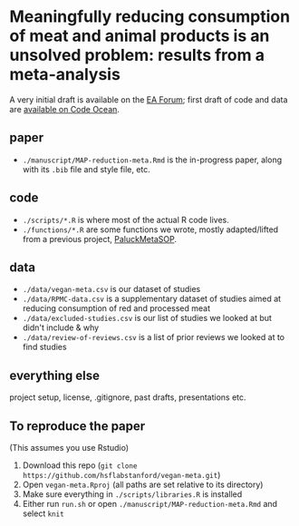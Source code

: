 # Meaningfully reducing consumption of meat and animal products is an unsolved problem: results from a meta-analysis

A very initial draft is available on the [EA Forum](https://forum.effectivealtruism.org/posts/k9qqGZtmWz3x4yaaA/environmental-and-health-appeals-are-the-most-effective); first draft of code and data are [available on Code Ocean](https://doi.org/10.24433/CO.6020578.v1).


## paper   
  * `./manuscript/MAP-reduction-meta.Rmd` is the in-progress paper, along with its `.bib` file and style file, etc. 

## code
  * `./scripts/*.R` is where most of the actual R code lives.
  * `./functions/*.R` are some functions we wrote, mostly adapted/lifted from a previous project, [PaluckMetaSOP](https://github.com/setgree/PaluckMetaSOP).

## data
  * `./data/vegan-meta.csv`  is our dataset of studies
  * `./data/RPMC-data.csv` is a supplementary dataset of studies aimed at reducing consumption of red and processed meat
  * `./data/excluded-studies.csv` is our list of studies we looked at but didn't include & why
  * `./data/review-of-reviews.csv` is a list of prior reviews we looked at to find studies
  
## everything else
project setup, license, .gitignore, past drafts, presentations etc.

## To reproduce the paper
(This assumes you use Rstudio)
1. Download this repo (`git clone https://github.com/hsflabstanford/vegan-meta.git`)
2. Open `vegan-meta.Rproj` (all paths are set relative to its directory)
3. Make sure everything in `./scripts/libraries.R` is installed
4. Either run `run.sh` or open `./manuscript/MAP-reduction-meta.Rmd` and select `knit`


